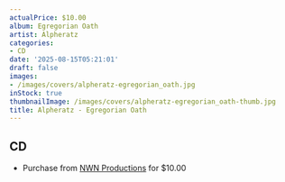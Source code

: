 ```yaml
---
actualPrice: $10.00
album: Egregorian Oath
artist: Alpheratz
categories:
- CD
date: '2025-08-15T05:21:01'
draft: false
images:
- /images/covers/alpheratz-egregorian_oath.jpg
inStock: true
thumbnailImage: /images/covers/alpheratz-egregorian_oath-thumb.jpg
title: Alpheratz - Egregorian Oath
---
```


## CD
* Purchase from [NWN Productions](http://shop.nwnprod.com/index.php?route=product/product&path=93&product_id=6841&sort=pd.name&order=ASC) for $10.00
